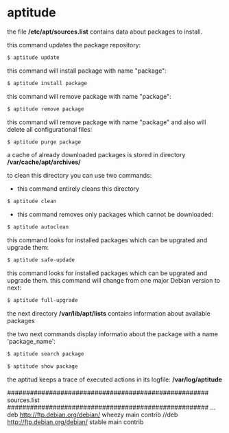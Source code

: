 # aptitude
 
the file **/etc/apt/sources.list** contains data about packages to install.

this command updates the package repository:
```sh
$ aptitude update
```

this command will install package with name "package":
```sh
$ aptitude install package 
```

this command will remove package with name "package":
```sh
$ aptitude remove package 
```

this command will remove package with name "package" and also
will delete all configurational files:
```sh
$ aptitude purge package 
```
 
a cache of already downloaded packages is stored in directory
**/var/cache/apt/archives/** 

to clean this directory you can use two commands:
- this command entirely cleans this directory
```sh
$ aptitude clean
```

- this command removes only packages which cannot be downloaded:
```sh
$ aptitude autoclean
```

this command looks for installed packages which can be upgrated 
and upgrade them:
```sh
$ aptitude safe-updade 
```

this command looks for installed packages which can be upgrated 
and upgrade them.
this command will change from one major Debian version to next:
```sh
$ aptitude full-upgrade
```

the next directory **/var/lib/apt/lists** 
contains information about available packages

the two next commands display informatio about the package
with a name 'package_name':
```sh
$ aptitude search package
```

```sh
$ aptitude show package
```

the aptitud keeps a trace of executed actions in its logfile: **/var/log/aptitude**


  #####################################################
    sources.list
  #####################################################
    ...
    deb http://ftp.debian.org/debian/ wheezy main contrib
  //deb http://ftp.debian.org/debian/ stable main contrib
